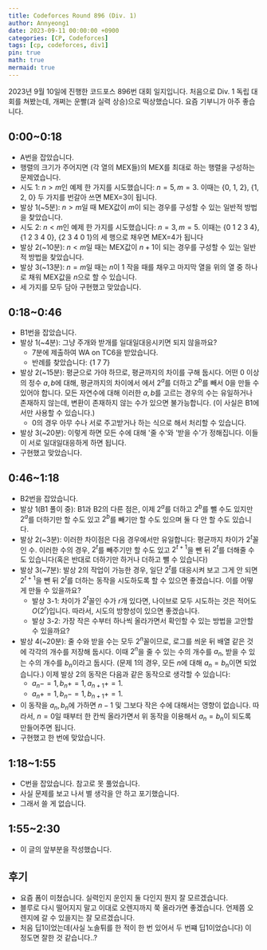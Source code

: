 ```yaml
---
title: Codeforces Round 896 (Div. 1)
author: Annyeong1
date: 2023-09-11 00:00:00 +0900
categories: [CP, Codeforces]
tags: [cp, codeforces, div1]
pin: true
math: true
mermaid: true
---
```

2023년 9월 10일에 진행한 코드포스 896번 대회 일지입니다. 처음으로 Div. 1 독립 대회를 쳐봤는데, 개쩌는 운빨(과 실력 상승)으로 떡상했습니다. 요즘 기부니가 아주 좋습니다.

## 0:00~0:18
- A번을 잡았습니다.
- 행렬의 크기가 주어지면 (각 열의 MEX들)의 MEX를 최대로 하는 행렬을 구성하는 문제였습니다.
- 시도 1: $n > m$인 예제 한 가지를 시도했습니다: $n=5, m=3$. 이때는 {0, 1, 2}, {1, 2, 0} 두 가지를 번갈아 쓰면 MEX=3이 됩니다.
- 발상 1(~5분): $n>m$일 때 MEX값이 $m$이 되는 경우를 구성할 수 있는 일반적 방법을 찾았습니다.
- 시도 2: $n<m$인 예제 한 가지를 시도했습니다: $n=3,m=5$. 이때는 {0 1 2 3 4}, {1 2 3 4 0}, {2 3 4 0 1}의 세 행으로 채우면 MEX=4가 됩니다
- 발상 2(~10분): $n<m$일 때는 MEX값이 $n+1$이 되는 경우를 구성할 수 있는 일반적 방법을 찾았습니다.
- 발상 3(~13분): $n=m$일 때는 $n$이 1 작을 때를 채우고 마지막 열을 위의 열 중 하나로 채워 MEX값을 $n$으로 할 수 있습니다.
- 세 가지를 모두 담아 구현했고 맞았습니다.

## 0:18~0:46
- B1번을 잡았습니다.
- 발상 1(~4분): 그냥 주개와 받개를 일대일대응시키면 되지 않을까요?
	- 7분에 제출하여 WA on TC6을 받았습니다.
	- 반례를 찾았습니다: {1 7 7}
- 발상 2(~15분): 평균으로 가야 하므로, 평균까지의 차이를 구해 둡시다. 어떤 0 이상의 정수 $a, b$에 대해, 평균까지의 차이에서 에서 $2^a$를 더하고 $2^b$를 빼서 0을 만들 수 있어야 합니다. 모든 자연수에 대해 이러한 $a, b$를 고르는 경우의 수는 유일하거나 존재하지 않는데, 변환이 존재하지 않는 수가 있으면 불가능합니다. (이 사실은 B1에서만 사용할 수 있습니다.)
	- 0의 경우 아무 수나 서로 주고받거나 하는 식으로 해서 처리할 수 있습니다.
- 발상 3(~20분): 이렇게 하면 모든 수에 대해 '줄 수'와 '받을 수'가 정해집니다. 이들이 서로 일대일대응하게 하면 됩니다.
- 구현했고 맞았습니다.

## 0:46~1:18
- B2번을 잡았습니다.
- 발상 1(B1 풀이 중): B1과 B2의 다른 점은, 이제 $2^a$를 더하고 $2^b$를 뺄 수도 있지만 $2^a$를 더하기만 할 수도 있고 $2^b$를 빼기만 할 수도 있으며 둘 다 안 할 수도 있습니다.
- 발상 2(~3분): 이러한 차이점은 다음 경우에서만 유일합니다: 평균까지 차이가 $2^t$꼴인 수. 이러한 수의 경우, $2^t$를 빼주기만 할 수도 있고 $2^{t+1}$을 뺀 뒤  $2^t$를 더해줄 수도 있습니다(혹은 반대로 더하기만 하거나 더하고 뺄 수 있습니다)
- 발상 3(~7분): 발상 2의 작업이 가능한 경우, 일단 $2^t$를 대응시켜 보고 그게 안 되면 $2^{t+1}$을 뺀 뒤  $2^t$를 더하는 동작을 시도하도록 할 수 있으면 좋겠습니다. 이를 어떻게 만들 수 있을까요?
	- 발상 3-1: 차이가 $2^t$꼴인 수가 $r$개 있다면, 나이브로 모두 시도하는 것은 적어도 $O(2^r)$입니다. 따라서, 시도의 방향성이 있으면 좋겠습니다.
	- 발상 3-2: 가장 작은 수부터 하나씩 올라가면서 확인할 수 있는 방법을 고안할 수 있을까요?
- 발상 4(~20분): 줄 수와 받을 수는 모두 $2^n$꼴이므로, 로그를 씌운 뒤 배열 같은 것에 각각의 개수를 저장해 둡시다. 이때 $2^n$을 줄 수 있는 수의 개수를 $a_n$, 받을 수 있는 수의 개수를 $b_n$이라고 둡시다. (문제 1의 경우, 모든 $n$에 대해 $a_n=b_n$이면 되었습니다.) 이제 발상 2의 동작은 다음과 같은 동작으로 생각할 수 있습니다:
	- $a_n-=1, b_n+=1, a_{n+1}+=1$.
	- $a_n+=1, b_n-=1, b_{n+1}+=1$.
- 이 동작을 $a_n, b_n$에 가하면 $n-1$ 및 그보다 작은 수에 대해서는 영향이 없습니다. 따라서, $n=0$일 때부터 한 칸씩 올라가면서 위 동작을 이용해서 $a_n=b_n$이 되도록 만들어주면 됩니다.
- 구현했고 한 번에 맞았습니다.

## 1:18~1:55
- C번을 잡았습니다. 참고로 못 풀었습니다.
- 사실 문제를 보고 나서 별 생각을 안 하고 포기했습니다.
- 그래서 쓸 게 없습니다.

## 1:55~2:30
- 이 글의 앞부분을 작성했습니다.

## 후기
- 요즘 폼이 미쳤습니다. 실력인지 운인지 둘 다인지 뭔지 잘 모르겠습니다.
- 블루로 다시 떨어지지 말고 이대로 오렌지까지 쭉 올라가면 좋겠습니다. 언제쯤 오렌지에 갈 수 있을지는 잘 모르겠습니다.
- 처음 딥1이었는데(사실 노솔튀를 한 적이 한 번 있어서 두 번쨰 딥1이었습니다) 이 정도면 잘한 것 같습니다..?
